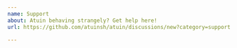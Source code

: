 ```yaml
---
name: Support
about: Atuin behaving strangely? Get help here!
url: https://github.com/atuinsh/atuin/discussions/new?category=support

---
```

